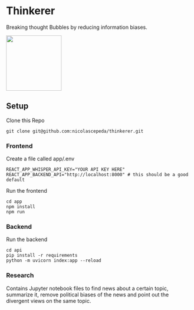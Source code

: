 # Thinkerer

Breaking thought Bubbles by reducing information biases.

<img src="app/public/logo.png" width="150"/>

## Setup

Clone this Repo
```
git clone git@github.com:nicolascepeda/thinkerer.git
```

### Frontend

Create a file called app/.env
```
REACT_APP_WHISPER_API_KEY="YOUR API KEY HERE"
REACT_APP_BACKEND_API="http://localhost:8000" # this should be a good default
```

Run the frontend
```
cd app
npm install
npm run
```

### Backend

Run the backend
```
cd api 
pip install -r requirements
python -m uvicorn index:app --reload
```

### Research

Contains Jupyter notebook files to find news about a certain topic, summarize it, remove political biases of the news and point out the divergent views on the same topic.